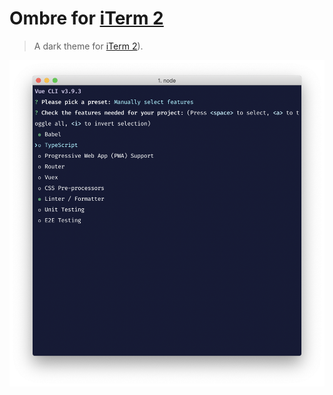 # Ombre for [iTerm 2](http://iterm2.com/)

> A dark theme for [iTerm 2](http://iterm2.com/)).

![](screenshot.png)
